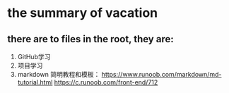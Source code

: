 # the summary of vacation
## there are to files in the root, they are:
1. GitHub学习
2. 项目学习
3. markdown 简明教程和模板： https://www.runoob.com/markdown/md-tutorial.html 
                            https://c.runoob.com/front-end/712
